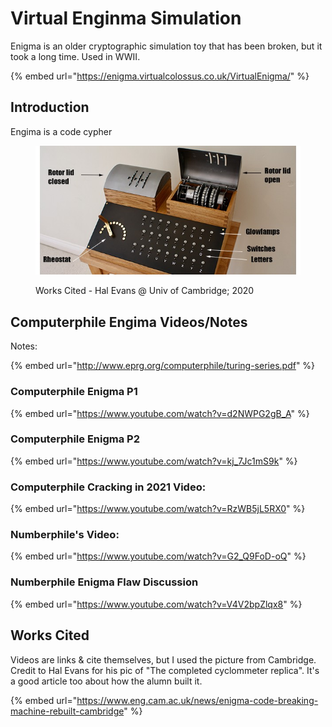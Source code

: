 # Virtual Enginma Simulation

Enigma is an older cryptographic simulation toy that has been broken, but it took a long time. Used in WWII.&#x20;

{% embed url="https://enigma.virtualcolossus.co.uk/VirtualEnigma/" %}

## Introduction

Engima is a code cypher

<figure><img src="../../../.gitbook/assets/image (6).png" alt=""><figcaption><p>Works Cited - Hal Evans @ Univ of Cambridge; 2020</p></figcaption></figure>

## Computerphile Engima Videos/Notes

Notes:

{% embed url="http://www.eprg.org/computerphile/turing-series.pdf" %}

### Computerphile Enigma P1

{% embed url="https://www.youtube.com/watch?v=d2NWPG2gB_A" %}

### Computerphile Enigma P2

{% embed url="https://www.youtube.com/watch?v=kj_7Jc1mS9k" %}

### Computerphile Cracking in 2021 Video:

{% embed url="https://www.youtube.com/watch?v=RzWB5jL5RX0" %}



### Numberphile's Video:

{% embed url="https://www.youtube.com/watch?v=G2_Q9FoD-oQ" %}

### Numberphile Enigma Flaw Discussion

{% embed url="https://www.youtube.com/watch?v=V4V2bpZlqx8" %}

## Works Cited

Videos are links & cite themselves, but I used the picture from Cambridge. Credit to Hal Evans for his pic of "The completed cyclommeter replica". It's a good article too about how the alumn built it.&#x20;

{% embed url="https://www.eng.cam.ac.uk/news/enigma-code-breaking-machine-rebuilt-cambridge" %}

